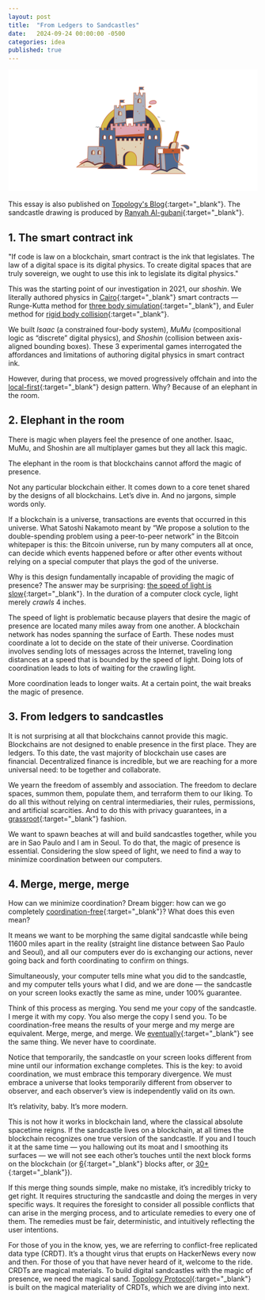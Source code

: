 ```yaml
---
layout: post
title:  "From Ledgers to Sandcastles"
date:   2024-09-24 00:00:00 -0500
categories: idea
published: true
---
```


<img src="/assets/sandcastle.png" width="700">

This essay is also published on [Topology's Blog](https://blog.topology.gg/from-ledgers-to-sandcastles/){:target="_blank"}. The sandcastle drawing is produced by [Ranyah Al-gubani](https://x.com/ra_algubani){:target="_blank"}.

## 1. The smart contract ink
"If code is law on a blockchain, smart contract is the ink that legislates. The law of a digital space is its digital physics. To create digital spaces that are truly sovereign, we ought to use this ink to legislate its digital physics."

This was the starting point of our investigation in 2021, our *shoshin*. We literally authored physics in [Cairo](https://eprint.iacr.org/2021/1063.pdf){:target="_blank"} smart contracts — Runge-Kutta method for [three body simulation](https://x.com/guiltygyoza/status/1450161069058560000){:target="_blank"}, and Euler method for [rigid body collision](https://x.com/guiltygyoza/status/1452311405437366281){:target="_blank"}.

We built *Isaac* (a constrained four-body system), *MuMu* (compositional logic as “discrete” digital physics), and *Shoshin* (collision between axis-aligned bounding boxes). These 3 experimental games interrogated the affordances and limitations of authoring digital physics in smart contract ink.

However, during that process, we moved progressively offchain and into the [local-first](https://www.inkandswitch.com/local-first/){:target="_blank"} design pattern. Why? Because of an elephant in the room.

## 2. Elephant in the room
There is magic when players feel the presence of one another. Isaac, MuMu, and Shoshin are all multiplayer games but they all lack this magic.

The elephant in the room is that blockchains cannot afford the magic of presence.

Not any particular blockchain either. It comes down to a core tenet shared by the designs of all blockchains. Let’s dive in. And no jargons, simple words only.

If a blockchain is a universe, transactions are events that occurred in this universe. What Satoshi Nakamoto meant by “We propose a solution to the double-spending problem using a peer-to-peer network” in the Bitcoin whitepaper is this: the Bitcoin universe, run by many computers all at once, can decide which events happened before or after other events without relying on a special computer that plays the god of the universe.

Why is this design fundamentally incapable of providing the magic of presence? The answer may be surprising: [the speed of light is slow](https://youtu.be/Mc3tTRkjCvE){:target="_blank"}. In the duration of a computer clock cycle, light merely *crawls* 4 inches.

The speed of light is problematic because players that desire the magic of presence are located many miles away from one another. A blockchain network has nodes spanning the surface of Earth. These nodes must coordinate a lot to decide on the state of their universe. Coordination involves sending lots of messages across the Internet, traveling long distances at a speed that is bounded by the speed of light. Doing lots of coordination leads to lots of waiting for the crawling light.

More coordination leads to longer waits. At a certain point, the wait breaks the magic of presence.

## 3. From ledgers to sandcastles
It is not surprising at all that blockchains cannot provide this magic. Blockchains are not designed to enable presence in the first place. They are ledgers. To this date, the vast majority of blockchain use cases are financial. Decentralized finance is incredible, but we are reaching for a more universal need: to be together and collaborate.

We yearn the freedom of assembly and association. The freedom to declare spaces, summon them, populate them, and terraform them to our liking. To do all this without relying on central intermediaries, their rules, permissions, and artificial scarcities. And to do this with privacy guarantees, in a [grassroot](https://arxiv.org/pdf/2301.04391){:target="_blank"} fashion.

We want to spawn beaches at will and build sandcastles together, while you are in Sao Paulo and I am in Seoul. To do that, the magic of presence is essential. Considering the slow speed of light, we need to find a way to minimize coordination between our computers.

## 4. Merge, merge, merge
How can we minimize coordination? Dream bigger: how can we go completely [coordination-free](https://www.vldb.org/pvldb/vol8/p185-bailis.pdf){:target="_blank"}? What does this even mean?

It means we want to be morphing the same digital sandcastle while being 11600 miles apart in the reality (straight line distance between Sao Paulo and Seoul), and all our computers ever do is exchanging our actions, never going back and forth coordinating to confirm on things.

Simultaneously, your computer tells mine what you did to the sandcastle, and my computer tells yours what I did, and we are done — the sandcastle on your screen looks exactly the same as mine, under 100% guarantee.

Think of this process as merging. You send me your copy of the sandcastle. I merge it with my copy. You also merge the copy I send you. To be coordination-free means the results of your merge and my merge are equivalent. Merge, merge, and merge. We [eventually](https://en.wikipedia.org/wiki/Eventual_consistency){:target="_blank"} see the same thing. We never have to coordinate.

Notice that temporarily, the sandcastle on your screen looks different from mine until our information exchange completes. This is the key: to avoid coordination, we must embrace this temporary divergence. We must embrace a universe that looks temporarily different from observer to observer, and each observer’s view is independently valid on its own.

It’s relativity, baby. It’s more modern.

This is not how it works in blockchain land, where the classical absolute spacetime reigns. If the sandcastle lives on a blockchain, at all times the blockchain recognizes one true version of the sandcastle. If you and I touch it at the same time — you hallowing out its moat and I smoothing its surfaces — we will not see each other’s touches until the next block forms on the blockchain (or [6](https://en.bitcoin.it/wiki/Confirmation){:target="_blank"} blocks after, or [30+](https://developers.circle.com/stablecoins/docs/required-block-confirmations){:target="_blank"}).

If this merge thing sounds simple, make no mistake, it’s incredibly tricky to get right. It requires structuring the sandcastle and doing the merges in very specific ways. It requires the foresight to consider all possible conflicts that can arise in the merging process, and to articulate remedies to every one of them. The remedies must be fair, deterministic, and intuitively reflecting the user intentions.

For those of you in the know, yes, we are referring to conflict-free replicated data type (CRDT). It’s a thought virus that erupts on HackerNews every now and then. For those of you that have never heard of it, welcome to the ride. CRDTs are magical materials. To build digital sandcastles with the magic of presence, we need the magical sand. [Topology Protocol](https://paper.topology.gg/){:target="_blank"} is built on the magical materiality of CRDTs, which we are diving into next.